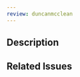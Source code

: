 ```yaml
---
review: duncanmcclean
---
```


## Description

<!-- What does this PR change? Has it added anything? Is there any questions you have? -->

## Related Issues

<!-- 
  Does this PR fix an open issue? 
  Link it with a keyword: https://docs.github.com/en/github/managing-your-work-on-github/linking-a-pull-request-to-an-issue#linking-a-pull-request-to-an-issue-using-a-keyword
-->

